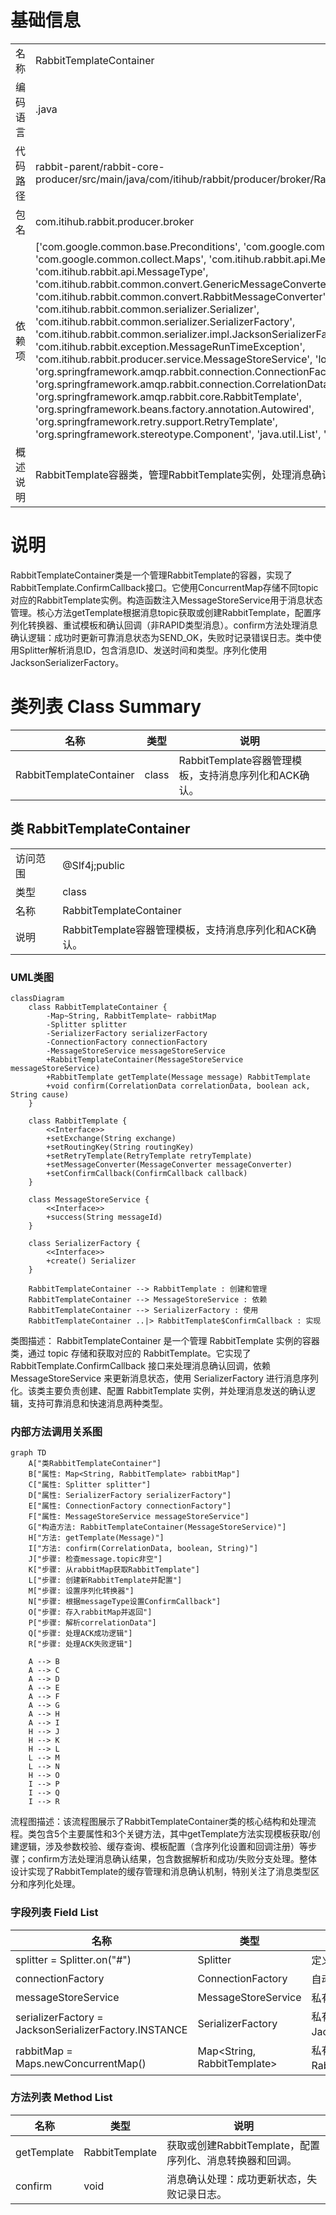 # 基础信息

|      |      |
|------|------|
| 名称 | RabbitTemplateContainer |
| 编码语言 | .java |
| 代码路径 | rabbit-parent/rabbit-core-producer/src/main/java/com/itihub/rabbit/producer/broker/RabbitTemplateContainer.java |
| 包名 | com.itihub.rabbit.producer.broker |
| 依赖项 | ['com.google.common.base.Preconditions', 'com.google.common.base.Splitter', 'com.google.common.collect.Maps', 'com.itihub.rabbit.api.Message', 'com.itihub.rabbit.api.MessageType', 'com.itihub.rabbit.common.convert.GenericMessageConverter', 'com.itihub.rabbit.common.convert.RabbitMessageConverter', 'com.itihub.rabbit.common.serializer.Serializer', 'com.itihub.rabbit.common.serializer.SerializerFactory', 'com.itihub.rabbit.common.serializer.impl.JacksonSerializerFactory', 'com.itihub.rabbit.exception.MessageRunTimeException', 'com.itihub.rabbit.producer.service.MessageStoreService', 'lombok.extern.slf4j.Slf4j', 'org.springframework.amqp.rabbit.connection.ConnectionFactory', 'org.springframework.amqp.rabbit.connection.CorrelationData', 'org.springframework.amqp.rabbit.core.RabbitTemplate', 'org.springframework.beans.factory.annotation.Autowired', 'org.springframework.retry.support.RetryTemplate', 'org.springframework.stereotype.Component', 'java.util.List', 'java.util.Map'] |
| 概述说明 | RabbitTemplate容器类，管理RabbitTemplate实例，处理消息确认回调。 |

# 说明

RabbitTemplateContainer类是一个管理RabbitTemplate的容器，实现了RabbitTemplate.ConfirmCallback接口。它使用ConcurrentMap存储不同topic对应的RabbitTemplate实例。构造函数注入MessageStoreService用于消息状态管理。核心方法getTemplate根据消息topic获取或创建RabbitTemplate，配置序列化转换器、重试模板和确认回调（非RAPID类型消息）。confirm方法处理消息确认逻辑：成功时更新可靠消息状态为SEND_OK，失败时记录错误日志。类中使用Splitter解析消息ID，包含消息ID、发送时间和类型。序列化使用JacksonSerializerFactory。

# 类列表 Class Summary

| 名称   | 类型  | 说明 |
|-------|------|-------------|
| RabbitTemplateContainer | class | RabbitTemplate容器管理模板，支持消息序列化和ACK确认。 |



## 类 RabbitTemplateContainer

|      |      |
|------|------|
| 访问范围 | @Slf4j;public |
| 类型 | class |
| 名称 | RabbitTemplateContainer |
| 说明 | RabbitTemplate容器管理模板，支持消息序列化和ACK确认。 |


### UML类图

```mermaid
classDiagram
    class RabbitTemplateContainer {
        -Map~String, RabbitTemplate~ rabbitMap
        -Splitter splitter
        -SerializerFactory serializerFactory
        -ConnectionFactory connectionFactory
        -MessageStoreService messageStoreService
        +RabbitTemplateContainer(MessageStoreService messageStoreService)
        +RabbitTemplate getTemplate(Message message) RabbitTemplate
        +void confirm(CorrelationData correlationData, boolean ack, String cause)
    }

    class RabbitTemplate {
        <<Interface>>
        +setExchange(String exchange)
        +setRoutingKey(String routingKey)
        +setRetryTemplate(RetryTemplate retryTemplate)
        +setMessageConverter(MessageConverter messageConverter)
        +setConfirmCallback(ConfirmCallback callback)
    }

    class MessageStoreService {
        <<Interface>>
        +success(String messageId)
    }

    class SerializerFactory {
        <<Interface>>
        +create() Serializer
    }

    RabbitTemplateContainer --> RabbitTemplate : 创建和管理
    RabbitTemplateContainer --> MessageStoreService : 依赖
    RabbitTemplateContainer --> SerializerFactory : 使用
    RabbitTemplateContainer ..|> RabbitTemplate$ConfirmCallback : 实现
```

类图描述：
RabbitTemplateContainer 是一个管理 RabbitTemplate 实例的容器类，通过 topic 存储和获取对应的 RabbitTemplate。它实现了 RabbitTemplate.ConfirmCallback 接口来处理消息确认回调，依赖 MessageStoreService 来更新消息状态，使用 SerializerFactory 进行消息序列化。该类主要负责创建、配置 RabbitTemplate 实例，并处理消息发送的确认逻辑，支持可靠消息和快速消息两种类型。


### 内部方法调用关系图

```mermaid
graph TD
    A["类RabbitTemplateContainer"]
    B["属性: Map<String, RabbitTemplate> rabbitMap"]
    C["属性: Splitter splitter"]
    D["属性: SerializerFactory serializerFactory"]
    E["属性: ConnectionFactory connectionFactory"]
    F["属性: MessageStoreService messageStoreService"]
    G["构造方法: RabbitTemplateContainer(MessageStoreService)"]
    H["方法: getTemplate(Message)"]
    I["方法: confirm(CorrelationData, boolean, String)"]
    J["步骤: 检查message.topic非空"]
    K["步骤: 从rabbitMap获取RabbitTemplate"]
    L["步骤: 创建新RabbitTemplate并配置"]
    M["步骤: 设置序列化转换器"]
    N["步骤: 根据messageType设置ConfirmCallback"]
    O["步骤: 存入rabbitMap并返回"]
    P["步骤: 解析correlationData"]
    Q["步骤: 处理ACK成功逻辑"]
    R["步骤: 处理ACK失败逻辑"]

    A --> B
    A --> C
    A --> D
    A --> E
    A --> F
    A --> G
    A --> H
    A --> I
    H --> J
    H --> K
    H --> L
    L --> M
    L --> N
    H --> O
    I --> P
    I --> Q
    I --> R
```

流程图描述：该流程图展示了RabbitTemplateContainer类的核心结构和处理流程。类包含5个主要属性和3个关键方法，其中getTemplate方法实现模板获取/创建逻辑，涉及参数校验、缓存查询、模板配置（含序列化设置和回调注册）等步骤；confirm方法处理消息确认结果，包含数据解析和成功/失败分支处理。整体设计实现了RabbitTemplate的缓存管理和消息确认机制，特别关注了消息类型区分和序列化处理。

### 字段列表 Field List

| 名称  | 类型  | 说明 |
|-------|-------|------|
| splitter = Splitter.on("#") | Splitter | 定义私有分割器，以"#"为分隔符。 |
| connectionFactory | ConnectionFactory | 自动注入连接工厂实例 |
| messageStoreService | MessageStoreService | 私有消息存储服务实例。 |
| serializerFactory = JacksonSerializerFactory.INSTANCE | SerializerFactory | 私有序列化工厂实例设为JacksonSerializerFactory.INSTANCE。 |
| rabbitMap = Maps.newConcurrentMap() | Map<String, RabbitTemplate> | 私有并发映射，键为字符串，值为RabbitTemplate对象。 |

### 方法列表 Method List

| 名称  | 类型  | 说明 |
|-------|-------|------|
| getTemplate | RabbitTemplate | 获取或创建RabbitTemplate，配置序列化、消息转换器和回调。 |
| confirm | void | 消息确认处理：成功更新状态，失败记录日志。 |





